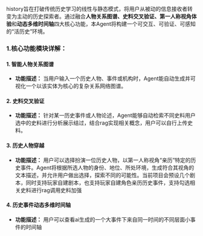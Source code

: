 
history旨在打破传统历史学习的线性与静态模式，将用户从被动的信息接收者转变为主动的历史探索者。通过融合**人物关系图谱、史料交叉验证、第一人称视角体验**和**动态多维时间轴**四大核心功能，本Agent将构建一个可交互、可验证、可感知的“活历史”环境。

### **1.核心功能模块详解：**

#### **1. 智能人物关系图谱**

- **功能描述：** 当用户输入一个历史人物、事件或机构时，Agent能自动生成并可视化一个以该实体为核心的复杂关系网络图谱。

#### **2. 史料交叉验证** 

- **功能描述：** 针对某一历史事件或人物论述，Agent能够自动检索不同史料用户选中的史料进行分析展示结过，结合rag实现相关概念，用户可以自行上传史料。

#### **3. 历史人物穿越**

- **功能描述：** 用户可以选择扮演一位历史人物，以第一人称视角“亲历”特定的历史事件。Agent将根据所选人物的身份、地位、所处环境，生成符合其视角的文本描述，并允许用户做出选择，探索不同的可能性。当前项目会预设几个剧本，同时支持玩家自建剧本，也支持玩家自建角色亲历历史事件，支持勾选相关史料进行rag调用史料加强

#### **4. 历史事件动态多维时间轴**

- **功能描述：** 用户可以查看ai生成的一个大事件下来自同一时间的不同层面小事件的时间轴

